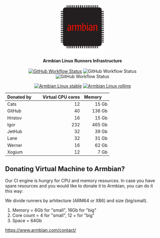 <p align="center">
  <a href="#build-framework">
  <img src="https://raw.githubusercontent.com/armbian/build/master/.github/armbian-logo.png" alt="Armbian logo" width="144">
  </a><br>
  <strong>Armbian Linux Runners Infrastructure</strong><br>
<br>
<a href=https://github.com/armbian/build/actions/workflows/build-train.yml><img alt="GitHub Workflow Status" src="https://img.shields.io/github/actions/workflow/status/armbian/build/build-train.yml?logo=githubactions&label=Kernel%20compile&logoColor=white&style=for-the-badge&branch=master"></a>
<img alt="GitHub Workflow Status" src="https://img.shields.io/badge/dynamic/json?label=CPU%20COUNT&query=CPU&cacheSeconds=10&style=for-the-badge&url=https%3A%2F%2Fgithub.com%2Farmbian%2Fscripts%2Freleases%2Fdownload%2Fstatus%2Frunners_capacity.json"> <img alt="GitHub Workflow Status" src="https://img.shields.io/badge/dynamic/json?label=MEMORY%20in%20MB&query=MEM&cacheSeconds=10&style=for-the-badge&url=https%3A%2F%2Fgithub.com%2Farmbian%2Fscripts%2Freleases%2Fdownload%2Fstatus%2Frunners_capacity.json">
</p>
<p align=center>
<a href=https://armbian.com/download><img alt="Armbian Linux stable" src="https://img.shields.io/badge/dynamic/json?label=Armbian%20Linux%20current&query=CURRENT&color=f71000&cacheSeconds=600&style=for-the-badge&url=https%3A%2F%2Fgithub.com%2Farmbian%2Fscripts%2Freleases%2Fdownload%2Fstatus%2Frunners_capacity.json"></a>
<a href=https://github.com/armbian/community><img alt="Armbian Linux rolling" src="https://img.shields.io/badge/dynamic/json?label=Armbian%20Linux%20edge&query=EDGE&color=34be5b&cacheSeconds=600&style=for-the-badge&url=https%3A%2F%2Fgithub.com%2Farmbian%2Fscripts%2Freleases%2Fdownload%2Fstatus%2Frunners_capacity.json"></a>
</p>


|Donated by &nbsp;&nbsp;&nbsp;&nbsp;&nbsp;| Virtual CPU cores |Memory&nbsp;&nbsp;&nbsp;&nbsp;&nbsp;|
|--|--:|--:|
|Cats|12|15 Gb|
|GitHub|40|136 Gb|
|Hristov|16|15 Gb|
|Igor|232|465 Gb|
|JetHub|32|39 Gb|
|Lane|32|31 Gb|
|Werner|16|62 Gb|
|Xogium|12|7 Gb|
## Donating Virtual Machine to Armbian?

Our CI engine is hungry for CPU and memory resources. In case you have spare resources and you would like to donate it to Armbian, you can do it this way:

We divide runners by arhitecture (ARM64 or X86) and size (big/small).

1. Memory = 6Gb for "small", 16Gb for "big"
3. Core count = 4 for "small", 12 + for "big"
4. Space = 64Gb

https://www.armbian.com/contact/
